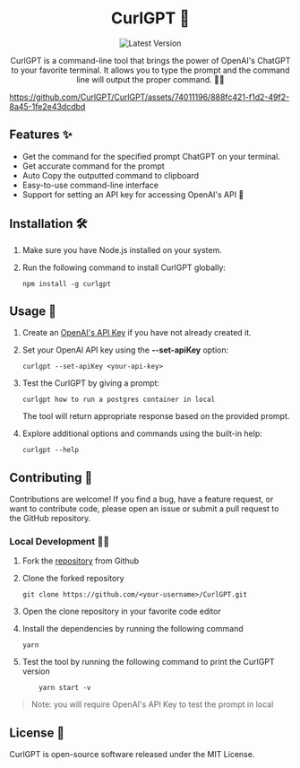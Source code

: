 <h1 align="center">CurlGPT 👋</h1>

<p align="center">
  <img src="https://img.shields.io/badge/Latest%20Version-0.4.0-brightgreen" alt="Latest Version">
</p>


<p align="center">CurlGPT is a command-line tool that brings the power of OpenAI's ChatGPT to your favorite terminal. It allows you to type the prompt and the command line will output the proper command. 💬🚀</p>


https://github.com/CurlGPT/CurlGPT/assets/74011196/888fc421-f1d2-49f2-8a45-1fe2e43dcdbd


## Features ✨

-   Get the command for the specified prompt ChatGPT on your terminal.
-   Get accurate command for the prompt
-   Auto Copy the outputted command to clipboard
-   Easy-to-use command-line interface
-   Support for setting an API key for accessing OpenAI's API 🔑

## Installation 🛠️

1. Make sure you have Node.js installed on your system.
2. Run the following command to install CurlGPT globally:

    ```shell
    npm install -g curlgpt
    ```

## Usage 🚀

1. Create an [OpenAI's API Key](https://platform.openai.com) if you have not already created it.
2. Set your OpenAI API key using the **--set-apiKey** option:

    ```shell
    curlgpt --set-apiKey <your-api-key>
    ```

3. Test the CurlGPT by giving a prompt:

    ```shell
    curlgpt how to run a postgres container in local
    ```

    The tool will return appropriate response based on the provided prompt.

4. Explore additional options and commands using the built-in help:

    ```shell
    curlgpt --help
    ```

## Contributing 🤝

Contributions are welcome! If you find a bug, have a feature request, or want to contribute code, please open an issue or submit a pull request to the GitHub repository.

### Local Development 👨‍💻

1. Fork the [repository](https://github.com/CurlGPT/CurlGPT/fork) from Github
2. Clone the forked repository
    ```shell
    git clone https://github.com/<your-username>/CurlGPT.git
    ```
3. Open the clone repository in your favorite code editor
4. Install the dependencies by running the following command
    ```shell
    yarn
    ```
5. Test the tool by running the following command to print the CurlGPT version

    ```shell
        yarn start -v
    ```

> Note: you will require OpenAI's API Key to test the prompt in local

## License 📝

CurlGPT is open-source software released under the MIT License.
